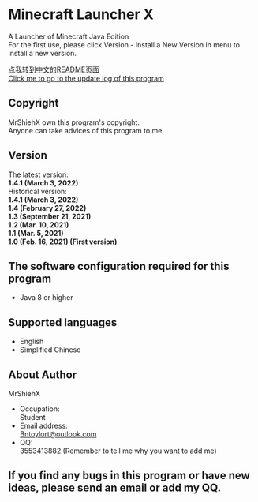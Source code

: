 # Minecraft Launcher X
A Launcher of Minecraft Java Edition<br/>
For the first use, please click Version - Install a New Version in menu to install a new version.<br/>

[点我转到中文的README页面](https://github.com/MrShieh-X/minecraft-launcher-x/blob/master/README-zh.md) <br/>
[Click me to go to the update log of this program](https://github.com/MrShieh-X/minecraft-launcher-x/blob/master/update_logs.md) <br/>

## Copyright
MrShiehX own this program's copyright.<br/>
Anyone can take advices of this program to me.

## Version
The latest version: <br/>
<b>1.4.1 (March 3, 2022)</b><br/>
Historical version: <br/>
<b>1.4.1 (March 3, 2022)</b><br/>
<b>1.4 (February 27, 2022)</b><br/>
<b>1.3 (September 21, 2021)</b><br/>
<b>1.2 (Mar. 10, 2021)</b><br/>
<b>1.1 (Mar. 5, 2021)</b><br/>
<b>1.0 (Feb. 16, 2021) (First version)</b><br/>

## The software configuration required for this program
* Java 8 or higher

## Supported languages
- English
- Simplified Chinese

## About Author
MrShiehX<br/>
- Occupation: <br/>
Student<br/>
- Email address: <br/>
Bntoylort@outlook.com<br/>
- QQ:<br/>
3553413882 (Remember to tell me why you want to add me)<br/>

## If you find any bugs in this program or have new ideas, please send an email or add my QQ.
